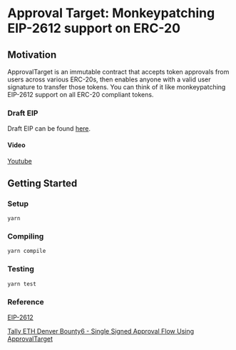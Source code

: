 # Approval Target: Monkeypatching EIP-2612 support on ERC-20

## Motivation

ApprovalTarget is an immutable contract that accepts token approvals from users across various ERC-20s, then enables anyone with a valid user signature to transfer those tokens.
You can think of it like monkeypatching EIP-2612 support on all ERC-20 compliant tokens.

### Draft EIP

Draft EIP can be found [here](./eip-draft.md).

#### Video

[Youtube](https://youtu.be/aG4XXS56etw)

## Getting Started

### Setup

`yarn`

### Compiling

`yarn compile`

### Testing

`yarn test `

### Reference

[EIP-2612](https://eips.ethereum.org/EIPS/eip-2612)

[Tally ETH Denver Bounty6 - Single Signed Approval Flow Using ApprovalTarget](https://docs.tally.cash/tally/ethdenver/bounties/bounty-6-ecosystem-wins-single-signed-approval-flow-using-approvaltarget-erc-20-transactions)
